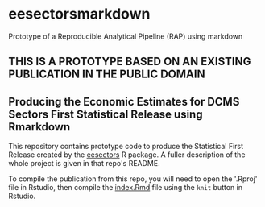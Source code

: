 # eesectorsmarkdown

Prototype of a Reproducible Analytical Pipeline (RAP) using markdown

## THIS IS A PROTOTYPE BASED ON AN EXISTING PUBLICATION IN THE PUBLIC DOMAIN

## Producing the Economic Estimates for DCMS Sectors First Statistical Release using Rmarkdown

This repository contains prototype code to produce the Statistical First Release created by the [eesectors](https://github.com/ukgovdatascience/eesectors) R package. A fuller description of the whole project is given in that repo's README.

To compile the publication from this repo, you will need to open the '.Rproj' file in Rstudio, then compile the [index.Rmd](index.Rmd) file using the `knit` button in Rstudio.
